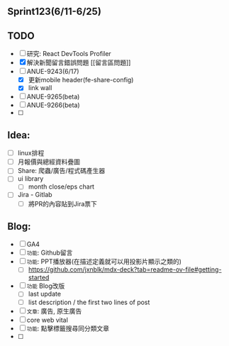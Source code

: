 ## Sprint123(6/11-6/25)

## TODO
* [ ] 研究: React DevTools Profiler
* [x]  解決新聞留言錯誤問題 [[留言區問題]]
* [ ] ANUE-9243(6/17)
	* [x] 更新mobile header(fe-share-config)
	* [x] link wall
* [ ] ANUE-9265(beta)
* [ ] ANUE-9266(beta)
* [ ] 

## Idea:
* [ ] linux排程
* [ ] 月報價與總經資料疊圖
* [ ] Share: 爬蟲/廣告/程式碼產生器
* [ ] ui library
	* [ ] month close/eps chart
* [ ] Jira - Gitlab
	* [ ] 將PR的內容貼到Jira票下

## Blog: 
* [ ] GA4
* [ ] `功能`: Github留言
* [ ] `功能`: PPT播放器(在描述定義就可以用投影片顯示之類的)
	* [ ] https://github.com/jxnblk/mdx-deck?tab=readme-ov-file#getting-started
* [ ] `功能` Blog改版
	* [ ] last update
	* [ ] list description / the first two lines of post
* [ ] `文章`: 廣告, 原生廣告
* [ ] core web vital
* [ ] `功能`: 點擊標籤搜尋同分類文章
* [ ] 
